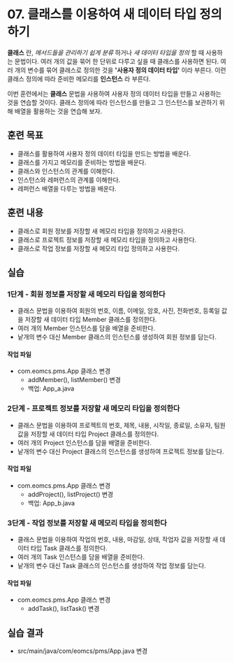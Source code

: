 # 07. 클래스를 이용하여 새 데이터 타입 정의하기

**클래스** 란, *메서드들을 관리하기 쉽게 분류* 하거나 *새 데이터 타입을 정의* 할 때 사용하는 문법이다.
여러 개의 값을 묶어 한 단위로 다루고 싶을 때 클래스를 사용하면 된다.
여러 개의 변수를 묶어 클래스로 정의한 것을 **'사용자 정의 데이터 타입'** 이라 부른다.
이런 클래스 정의에 따라 준비한 메모리를 **인스턴스** 라 부른다.

이번 훈련에서는 **클래스** 문법을 사용하여 사용자 정의 데이터 타입을 만들고 사용하는 것을 연습할 것이다.
클래스 정의에 따라 인스턴스를 만들고 그 인스턴스를 보관하기 위해 배열을 활용하는 것을 연습해 보자.

## 훈련 목표

- 클래스를 활용하여 사용자 정의 데이터 타입을 만드는 방법을 배운다.
- 클래스를 가지고 메모리를 준비하는 방법을 배운다.
- 클래스와 인스턴스의 관계를 이해한다.
- 인스턴스와 레퍼런스의 관계를 이해한다.
- 레퍼런스 배열을 다루는 방법을 배운다.

## 훈련 내용

- 클래스로 회원 정보를 저장할 새 메모리 타입을 정의하고 사용한다.
- 클래스로 프로젝트 정보를 저장할 새 메모리 타입을 정의하고 사용한다.
- 클래스로 작업 정보를 저장할 새 메모리 타입 정의하고 사용한다.

## 실습

### 1단계 - 회원 정보를 저장할 새 메모리 타입을 정의한다

- 클래스 문법을 이용하여 회원의 번호, 이름, 이메일, 암호, 사진, 전화번호, 등록일 값을 저장할 새 데이터 타입 Member 클래스를 정의한다.
- 여러 개의 Member 인스턴스를 담을 배열을 준비한다.
- 낱개의 변수 대신 Member 클래스의 인스턴스를 생성하여 회원 정보를 담는다.

#### 작업 파일

- com.eomcs.pms.App  클래스 변경
  - addMember(), listMember() 변경
  - 백업: App_a.java

### 2단계 - 프로젝트 정보를 저장할 새 메모리 타입을 정의한다

- 클래스 문법을 이용하여 프로젝트의 번호, 제목, 내용, 시작일, 종료일, 소유자, 팀원 값을 저장할 새 데이터 타입 Project 클래스를 정의한다.
- 여러 개의 Project 인스턴스를 담을 배열을 준비한다.
- 낱개의 변수 대신 Project 클래스의 인스턴스를 생성하여 프로젝트 정보를 담는다.

#### 작업 파일

- com.eomcs.pms.App  클래스 변경
  - addProject(), listProject() 변경
  - 백업: App_b.java

### 3단계 - 작업 정보를 저장할 새 메모리 타입을 정의한다

- 클래스 문법을 이용하여 작업의 번호, 내용, 마감일, 상태, 작업자 값을 저장할 새 데이터 타입 Task 클래스를 정의한다.
- 여러 개의 Task 인스턴스를 담을 배열을 준비한다.
- 낱개의 변수 대신 Task 클래스의 인스턴스를 생성하여 작업 정보를 담는다.

#### 작업 파일

- com.eomcs.pms.App 클래스 변경
  - addTask(), listTask() 변경

## 실습 결과

- src/main/java/com/eomcs/pms/App.java 변경

